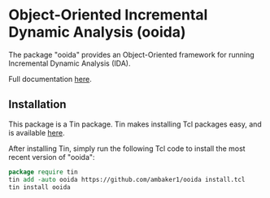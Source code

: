 # Object-Oriented Incremental Dynamic Analysis (ooida)
The package "ooida" provides an Object-Oriented framework for running Incremental Dynamic Analysis (IDA).

Full documentation [here](https://raw.githubusercontent.com/ambaker1/ooida/main/doc/ooida.pdf).

## Installation
This package is a Tin package. Tin makes installing Tcl packages easy, and is available [here](https://github.com/ambaker1/Tin).

After installing Tin, simply run the following Tcl code to install the most recent version of "ooida":
```tcl
package require tin
tin add -auto ooida https://github.com/ambaker1/ooida install.tcl
tin install ooida
```


